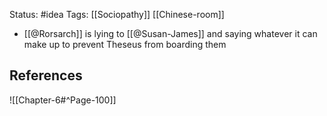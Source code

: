 Status: #idea
Tags: [[Sociopathy]] [[Chinese-room]]

* [[@Rorsarch]] is lying to [[@Susan-James]] and saying whatever it can make up to prevent Theseus from boarding them

## References

![[Chapter-6#^Page-100]] 